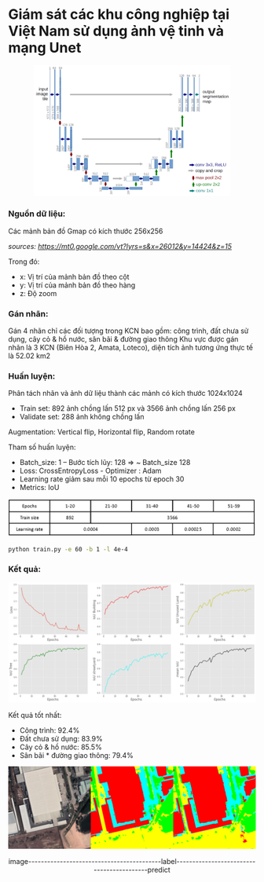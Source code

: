 # Giám sát các khu công nghiệp tại Việt Nam sử dụng ảnh vệ tinh và mạng Unet

<p align="center">
<img src="./img/UNET_architecture.png" width="400"/>
</p>

### Nguồn dữ liệu:

Các mảnh bản đồ Gmap có kích thước 256x256

*sources: https://mt0.google.com/vt?lyrs=s&x=26012&y=14424&z=15*

Trong đó:
* x: Vị trí của mảnh bản đồ theo cột
* y: Vị trí của mảnh bản đồ theo hàng
* z: Độ zoom

### Gán nhãn:

Gán 4 nhãn chỉ các đối tượng trong KCN bao gồm: công trình, đất chưa sử dụng, cây cỏ & hồ nước, sân bãi & đường giao thông
Khu vực được gán nhãn là 3 KCN (Biên Hòa 2, Amata, Loteco), diện tích ảnh tương ứng thực tế là 52.02 km2

### Huấn luyện:

Phân tách nhãn và ảnh dữ liệu thành các mảnh có kích thước 1024x1024
* Train set: 892 ảnh chồng lấn 512 px và 3566 ảnh chồng lấn 256 px
* Validate set: 288 ảnh không chồng lấn

Augmentation: Vertical flip, Horizontal flip, Random rotate

Tham số huấn luyện:
* Batch_size: 1 – Bước tích lũy: 128 => ~ Batch_size 128 
* Loss: CrossEntropyLoss - Optimizer : Adam
* Learning rate giảm sau mỗi 10 epochs từ epoch 30
* Metrics: IoU

<p align="center">
<img src="./img/train_process.png" width="800"/>
</20

```bash
python train.py -e 60 -b 1 -l 4e-4
```

### Kết quả:

<p align="center">
<img src="./img/training_result.png" width="800"/>
</p>

Kết quả tốt nhất:
* Công trình: 92.4%
* Đất chưa sử dụng: 83.9%
* Cây cỏ & hồ nước: 85.5%
* Sân bãi * đường giao thông: 79.4%

<p align="center">
<img src="./img/result.png" width="800"/>
</p>

<p align="center">
image------------------------------------------label------------------------------------------predict
</p>
